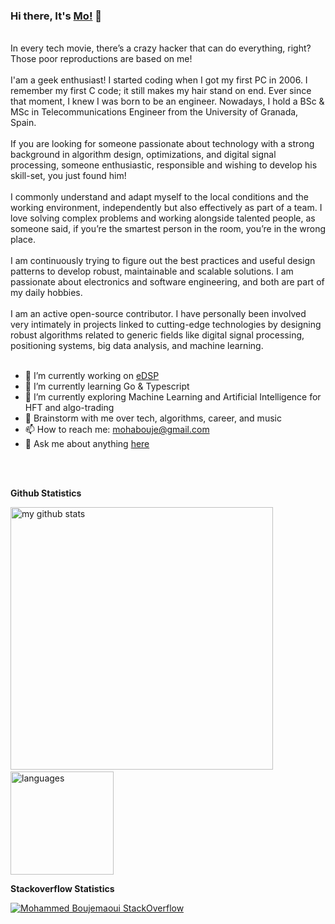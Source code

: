 ### Hi there, It's [Mo!](https://mohabouje.github.io) 👋

<br />
In every tech movie, there’s a crazy hacker that can do everything, right? Those poor reproductions are based on me!
<br />
<br />
I'am a geek enthusiast! I started coding when I got my first PC in 2006. I remember my first C code; it still makes my hair stand on end. Ever since that moment, I knew I was born to be an engineer. Nowadays, I hold a BSc & MSc in Telecommunications Engineer from the University of Granada, Spain.
<br />
<br />
If you are looking for someone passionate about technology with a strong background in algorithm design, optimizations, and digital signal processing, someone enthusiastic, responsible and wishing to develop his skill-set, you just found him!
<br />
<br />
I commonly understand and adapt myself to the local conditions and the working environment, independently but also effectively as part of a team. I love solving complex problems and working alongside talented people, as someone said, if you’re the smartest person in the room, you’re in the wrong place.
<br />
<br />
I am continuously trying to figure out the best practices and useful design patterns to develop robust, maintainable and scalable solutions. I am passionate about electronics and software engineering, and both are part of my daily hobbies.
<br />
<br />
I am an active open-source contributor. I have personally been involved very intimately in projects linked to cutting-edge technologies by designing robust algorithms related to generic fields like digital signal processing, positioning systems, big data analysis, and machine learning.

<br />
<br />

- 🔭 I’m currently working on [eDSP](https://github.com/mohabouje/edsp)
- 🌱 I’m currently learning Go & Typescript
- 🌱 I’m currently exploring Machine Learning and Artificial Intelligence for HFT and algo-trading
- 💬 Brainstorm with me over tech, algorithms, career, and music
- 📫 How to reach me: mohabouje@gmail.com
- 💬 Ask me about anything [here](https://github.com/mohabouje/mohabouje/issues)

<br />
<br />


<strong>Github Statistics</strong>
<br>

<!-- My GitHub stats with buefy theme ❤️ -->
<p align="left">
<img src="https://github-readme-stats.vercel.app/api?username=mohabouje&show_icons=true&theme=buefy" alt="my github stats" width="420"/>&nbsp;<img src="https://github-readme-stats.vercel.app/api/top-langs/?username=mohabouje&layout=compact&theme=buefy" alt="languages" height="165">


</p>

<strong>Stackoverflow Statistics</strong>


[![Mohammed Boujemaoui StackOverflow](https://github-readme-stackoverflow.vercel.app/?userID=4297146)](https://stackoverflow.com/users/4297146/mohabouje)